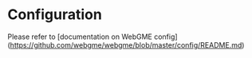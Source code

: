 # Configuration

Please refer to [documentation on WebGME config] (https://github.com/webgme/webgme/blob/master/config/README.md)